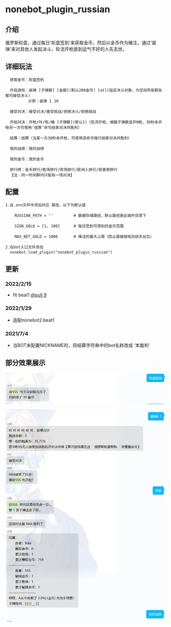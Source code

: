 # nonebot_plugin_russian

## 介绍

俄罗斯轮盘，通过每日'轮盘签到'来获取金币，然后以金币作为赌注，通过'装弹'来对其他人发起决斗，轮流开枪直到运气不好的人先去世。

## 详细玩法

  ```
    获取金币：轮盘签到
    
    开启游戏：装弹 [子弹数] [金额](默认200金币) [at](指定决斗对象，为空则所有群友都可接受决斗)
            示例：装弹 1 10
            
    接受对决：接受对决/接受挑战/拒绝决斗/拒绝挑战
    
    开始对决：开枪/咔/嘭/嘣 [子弹数](默认1)（轮流开枪，根据子弹数连开N枪，30秒未开枪另一方可使用‘结算’命令结束对决并胜利）
    
    结算：结算（当某一方30秒未开枪，可使用该命令强行结束对决并胜利）
    
    我的战绩：我的战绩
    
    我的金币：我的金币
    
    排行榜：金币排行/胜场排行/败场排行/欧洲人排行/慈善家排行
    【注：同一时间群内只能有一场对决】
  ```

## 配置

  ```
  1.在.env文件中添加对应 属性，以下为默认值
  
      RUSSIAN_PATH = ''         # 数据存储路径，默认路径是此插件目录下

      SIGN_GOLD = [1, 100]      # 每日签到可得到的金币范围

      MAX_BET_GOLD = 1000       # 赌注的最大上限（防止直接梭哈白给天台见）
  
  2.在bot入口文件添加
    nonebot.load_plugin("nonebot_plugin_russian")
  ```
  
## 更新

### 2022/2/15

  * fit beat1 [@pull 9](https://github.com/HibiKier/nonebot_plugin_russian/pull/9)

### 2022/1/29

  * 适配nonebot2.beat1

### 2021/7/4

  * 当BOT未配置NICKNAME时，将结算字符串中的bot名称改成 ‘本裁判’
  
## 部分效果展示

![](https://github.com/HibiKier/nonebot_plugin_russian/blob/main/docs/0.png)

![](https://github.com/HibiKier/nonebot_plugin_russian/blob/main/docs/1.png)
